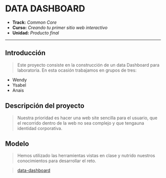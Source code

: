 # DATA DASHBOARD

* **Track:** _Common Core_
* **Curso:** _Creando tu primer sitio web interactivo_
* **Unidad:** _Producto final_

***

## Introducción
>Este proyecto consiste en la construcción de un data Dashboard para laboratoria.
En esta ocasión trabajamos en grupos de tres:
* Wendy
* Ysabel
* Anais

## Descripción del proyecto
>Nuestra prioridad es hacer una web site sencilla para el usuario, que el recorrido dentro de la web no sea complejo y que tengauna identidad corporativa.

## Modelo
>Hemos utilizado las herramientas vistas en clase y nutrido nuestros conocimientos para desarrollar el reto.

>[data-dashboard](https://marvelapp.com/104ejifg/screen/33742285)
